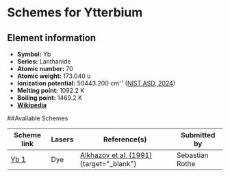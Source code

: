 # Schemes for Ytterbium

## Element information

- **Symbol:** Yb
- **Series:** Lanthanide
- **Atomic number:** 70
- **Atomic weight:** 173.040 u
- **Ionization potential:**  50443.200 cm⁻¹ ([NIST ASD, 2024](https://www.nist.gov/pml/atomic-spectra-database))
- **Melting point:** 1092.2 K
- **Boiling point:** 1469.2 K
- [**Wikipedia**](https://en.wikipedia.org/wiki/Ytterbium)

##Available Schemes

|       Scheme link       | Lasers |                                      Reference(s)                                       |  Submitted by   |
| ----------------------- | ------ | --------------------------------------------------------------------------------------- | --------------- |
| [Yb 1](../yb/yb-001.md) | Dye    | [Alkhazov et al. (1991)](https://doi.org/10.1016/0168-9002(91)90348-T){target="_blank"} | Sebastian Rothe |
